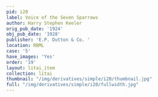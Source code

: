 ```yaml
---
pid: i20
label: Voice of the Seven Sparrows
author: Harry Stephen Keeler
orig_pub_date: '1924'
obj_pub_date: '1928'
publisher: 'E.P. Dutton & Co. '
location: RBML
case: '5'
have_images: 'Yes'
order: '19'
layout: litai_item
collection: litai
thumbnail: "/img/derivatives/simple/i20/thumbnail.jpg"
full: "/img/derivatives/simple/i20/fullwidth.jpg"
---
```

